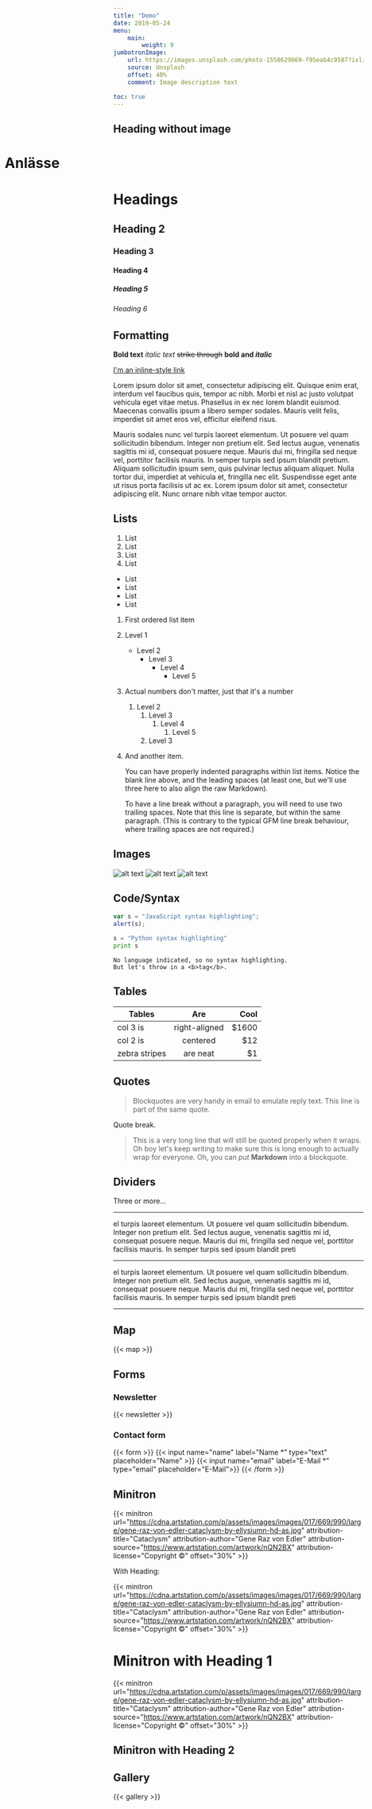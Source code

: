 ```yaml
---
title: "Demo"
date: 2019-05-24
menu:
    main:
        weight: 9
jumbotronImage:
    url: https://images.unsplash.com/photo-1558629669-f95eab4c9587?ixlib=rb-1.2.1&ixid=eyJhcHBfaWQiOjEyMDd9&auto=format&fit=crop&w=913&q=80
    source: Unsplash
    offset: 40%
    comment: Image description text

toc: true
---
```


## Heading without image
<div style="width: 98vw; position: relative; left: 50%; right: 50%; margin-left: -49vw; margin-right: -49vw;">
    <div class="c-jumbotron o-outer-container">
        <h1>Anlässe</h1>
    </div>
</div>

# Headings

## Heading 2

### Heading 3

#### Heading 4

##### Heading 5

###### Heading 6

## Formatting

**Bold text** _italic text_ ~~strike through~~ **bold and _italic_**

[I'm an inline-style link](https://www.google.com)

Lorem ipsum dolor sit amet, consectetur adipiscing elit. Quisque enim erat, interdum vel faucibus quis, tempor ac nibh. Morbi et nisl ac justo volutpat vehicula eget vitae metus. Phasellus in ex nec lorem blandit euismod. Maecenas convallis ipsum a libero semper sodales. Mauris velit felis, imperdiet sit amet eros vel, efficitur eleifend risus.

Mauris sodales nunc vel turpis laoreet elementum. Ut posuere vel quam sollicitudin bibendum. Integer non pretium elit. Sed lectus augue, venenatis sagittis mi id, consequat posuere neque. Mauris dui mi, fringilla sed neque vel, porttitor facilisis mauris. In semper turpis sed ipsum blandit pretium. Aliquam sollicitudin ipsum sem, quis pulvinar lectus aliquam aliquet. Nulla tortor dui, imperdiet at vehicula et, fringilla nec elit. Suspendisse eget ante ut risus porta facilisis ut ac ex. Lorem ipsum dolor sit amet, consectetur adipiscing elit. Nunc ornare nibh vitae tempor auctor.

## Lists

1. List
2. List
3. List
4. List

* List
* List
* List
* List

1. First ordered list item
2. Level 1
    * Level 2
        * Level 3
            * Level 4
                * Level 5
1. Actual numbers don't matter, just that it's a number
    1. Level 2
        1. Level 3
            1. Level 4
                1. Level 5
        2. Level 3
4. And another item.

    You can have properly indented paragraphs within list items. Notice the blank line above, and the leading spaces (at least one, but we'll use three here to also align the raw Markdown).

    To have a line break without a paragraph, you will need to use two trailing spaces.
    Note that this line is separate, but within the same paragraph.
    (This is contrary to the typical GFM line break behaviour, where trailing spaces are not required.)

## Images

![alt text](https://images.unsplash.com/photo-1558492281-325a7bb4eee6?ixlib=rb-1.2.1&ixid=eyJhcHBfaWQiOjEyMDd9&auto=format&fit=crop&w=975&q=80 "Logo Title Text 1")
![alt text](https://images.unsplash.com/photo-1558603510-cf83e66d31e2?ixlib=rb-1.2.1&ixid=eyJhcHBfaWQiOjEyMDd9&auto=format&fit=crop&w=1525&q=80 "Logo Title Text 1")
![alt text](https://cdn.dribbble.com/users/100013/screenshots/424432/dribbb.jpg "Logo Title Text 1")

## Code/Syntax

```javascript
var s = "JavaScript syntax highlighting";
alert(s);
```

```python
s = "Python syntax highlighting"
print s
```

```
No language indicated, so no syntax highlighting.
But let's throw in a <b>tag</b>.
```

## Tables

| Tables                | Are                     | Cool    |
| ------------- |:-------------:| -----:|
| col 3 is            | right-aligned | $1600 |
| col 2 is            | centered            |     $12 |
| zebra stripes | are neat            |        $1 |

## Quotes

> Blockquotes are very handy in email to emulate reply text.
> This line is part of the same quote.

Quote break.

> This is a very long line that will still be quoted properly when it wraps. Oh boy let's keep writing to make sure this is long enough to actually wrap for everyone. Oh, you can *put* **Markdown** into a blockquote.

## Dividers

Three or more...

---
el turpis laoreet elementum. Ut posuere vel quam sollicitudin bibendum. Integer non pretium elit. Sed lectus augue, venenatis sagittis mi id, consequat posuere neque. Mauris dui mi, fringilla sed neque vel, porttitor facilisis mauris. In semper turpis sed ipsum blandit preti
***
el turpis laoreet elementum. Ut posuere vel quam sollicitudin bibendum. Integer non pretium elit. Sed lectus augue, venenatis sagittis mi id, consequat posuere neque. Mauris dui mi, fringilla sed neque vel, porttitor facilisis mauris. In semper turpis sed ipsum blandit preti
___

## Map

{{< map >}}

## Forms

### Newsletter

{{< newsletter >}}

### Contact form

{{< form >}}
  {{< input name="name" label="Name *" type="text" placeholder="Name" >}}
  {{< input name="email" label="E-Mail *" type="email" placeholder="E-Mail">}}
{{< /form >}}

## Minitron

{{< minitron url="https://cdna.artstation.com/p/assets/images/images/017/669/990/large/gene-raz-von-edler-cataclysm-by-ellysiumn-hd-as.jpg" attribution-title="Cataclysm" attribution-author="Gene Raz von Edler" attribution-source="https://www.artstation.com/artwork/nQN2BX" attribution-license="Copyright ©" offset="30%" >}}

With Heading:

{{< minitron url="https://cdna.artstation.com/p/assets/images/images/017/669/990/large/gene-raz-von-edler-cataclysm-by-ellysiumn-hd-as.jpg" attribution-title="Cataclysm" attribution-author="Gene Raz von Edler" attribution-source="https://www.artstation.com/artwork/nQN2BX" attribution-license="Copyright ©" offset="30%" >}}

# Minitron with Heading 1

{{< minitron url="https://cdna.artstation.com/p/assets/images/images/017/669/990/large/gene-raz-von-edler-cataclysm-by-ellysiumn-hd-as.jpg" attribution-title="Cataclysm" attribution-author="Gene Raz von Edler" attribution-source="https://www.artstation.com/artwork/nQN2BX" attribution-license="Copyright ©" offset="30%" >}}

## Minitron with Heading 2

## Gallery

{{< gallery >}}

